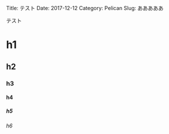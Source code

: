 Title: テスト
Date: 2017-12-12
Category: Pelican
Slug: あああああ

テスト

# h1

## h2

### h3

#### h4

##### h5

###### h6
